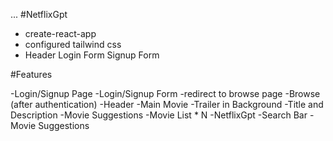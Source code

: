...
#NetflixGpt

- create-react-app
- configured tailwind css
- Header
Login Form 
Signup Form

#Features

-Login/Signup Page
    -Login/Signup Form
    -redirect to browse page
-Browse (after authentication)
    -Header
    -Main Movie
        -Trailer in Background
        -Title and Description
        -Movie Suggestions
            -Movie List * N
-NetflixGpt
    -Search Bar
    -Movie Suggestions

